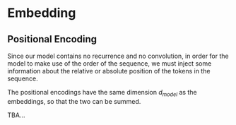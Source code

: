 # Embedding
## Positional Encoding
Since our model contains no recurrence and no convolution, in order for the model to make use of the order of the sequence, we must inject some information about the relative or absolute position of the tokens in the sequence.

The positional encodings have the same dimension $d_{model}$ as the embeddings, so that the two can be summed.

TBA...